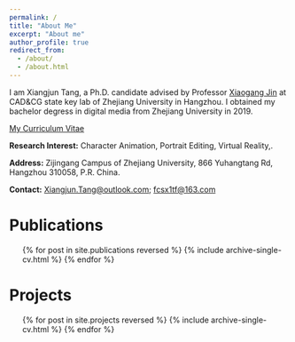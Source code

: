 ```yaml
---
permalink: /
title: "About Me"
excerpt: "About me"
author_profile: true
redirect_from: 
  - /about/
  - /about.html
---
```


I am Xiangjun Tang, a Ph.D. candidate advised by Professor [Xiaogang Jin](http://www.cad.zju.edu.cn/home/jin/) at CAD&CG state key lab of Zhejiang University in Hangzhou. I obtained my bachelor degress in digital media from Zhejiang University in 2019.

[My Curriculum Vitae](https://yuyujunjun.github.io/files/CV/cv.pdf)


**Research Interest:** Character Animation, Portrait Editing, Virtual Reality,.

**Address:** Zijingang Campus of Zhejiang University, 866 Yuhangtang Rd, Hangzhou 310058, P.R. China.

**Contact:** Xiangjun.Tang@outlook.com; fcsx1tf@163.com

Publications
======
  <ul>{% for post in site.publications reversed %}
    {% include archive-single-cv.html %}
  {% endfor %}</ul>

Projects
=======
  <ul>{% for post in site.projects reversed %}
    {% include archive-single-cv.html %}
  {% endfor %}</ul>
